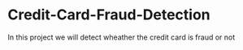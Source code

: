 # Credit-Card-Fraud-Detection
In this project we will detect wheather the credit card is fraud or not
